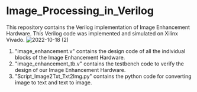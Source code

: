 # Image_Processing_in_Verilog
This repository contains the Verilog implementation of Image Enhancement Hardware. This Verilog code was implemented and simulated on Xilinx Vivado.
![2022-10-18 (2)](https://user-images.githubusercontent.com/76448256/196283170-8b131f6c-e7d0-4571-9e72-341c67fb8654.png)

1) "image_enhancement.v" contains the design code of all the individual blocks of the Image Enhancement Hardware.
2) "image_enhancement_tb.v" contains the testbench code to verify the design of our Image Enhancement Hardware.
3) "Script_Image2Txt_Txt2Img.py" contains the python code for converting image to text and text to image.
